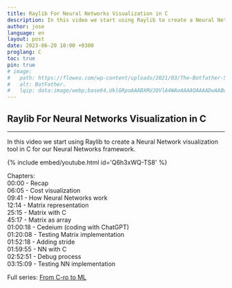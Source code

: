```yaml
---
title: Raylib For Neural Networks Visualization in C
description: In this video we start using Raylib to create a Neural Network visualization tool in C for our Neural Networks framework.
author: jose
language: en
layout: post
date: 2023-06-20 10:00 +0300
proglang: C
toc: true
pin: true
# image:
#   path: https://flowxo.com/wp-content/uploads/2021/03/The-Botfather-512x512.png
#   alt: BotFather.
#   lqip: data:image/webp;base64,UklGRpoAAABXRUJQVlA4WAoAAAAQAAAADwAABwAAQUxQSDIAAAARL0AmbZurmr57yyIiqE8oiG0bejIYEQTgqiDA9vqnsUSI6H+oAERp2HZ65qP/VIAWAFZQOCBCAAAA8AEAnQEqEAAIAAVAfCWkAALp8sF8rgRgAP7o9FDvMCkMde9PK7euH5M1m6VWoDXf2FkP3BqV0ZYbO6NA/VFIAAAA
---
```


## Raylib For Neural Networks Visualization in C
---
In this video we start using Raylib to create a Neural Network visualization tool in C for our Neural Networks framework.  

{% include embed/youtube.html id='Q6h3xWQ-TS8' %}  

Chapters:  
00:00 - Recap  
06:05 - Cost visualization  
09:41 - How Neural Networks work  
12:14 - Matrix representation  
25:15 - Matrix with C  
45:17 - Matrix as array  
01:00:18 - Cedeium (coding with ChatGPT)  
01:20:08 - Testing Matrix implementation  
01:52:18 - Adding stride  
01:59:55 - NN with C  
02:52:51 - Debug process  
03:15:09 - Testing NN implementation
  
Full series: [From C-ro to ML](https://youtube.com/playlist?list=PLhC62h-hclS2o5RycDO3oovHf75Tit7pj)  

